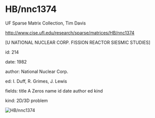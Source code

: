 # HB/nnc1374

 UF Sparse Matrix Collection, Tim Davis

 http://www.cise.ufl.edu/research/sparse/matrices/HB/nnc1374

 [U NATIONAL NUCLEAR CORP. FISSION REACTOR SIESMIC STUDIES]

 id: 214

 date: 1982

 author: National Nuclear Corp.

 ed: I. Duff, R. Grimes, J. Lewis

 fields: title A Zeros name id date author ed kind

 kind: 2D/3D problem

![HB/nnc1374](http://www2.research.att.com/~yifanhu/GALLERY/GRAPHS/GIF_SMALL/HB@nnc1374.gif)